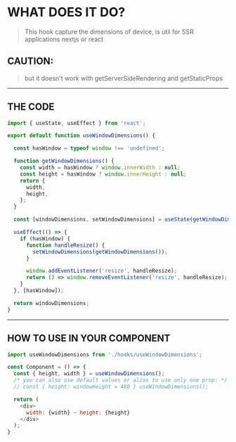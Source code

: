 # WHAT DOES IT DO? 
> This hook capture the dimensions of device, is util for SSR applications nextjs or react

## CAUTION:
>but it doesn't work with getServerSideRendering and getStaticProps
---
## THE CODE
~~~javascript
import { useState, useEffect } from 'react';

export default function useWindowDimensions() {

  const hasWindow = typeof window !== 'undefined';

  function getWindowDimensions() {
    const width = hasWindow ? window.innerWidth : null;
    const height = hasWindow ? window.innerHeight : null;
    return {
      width,
      height,
    };
  }

  const [windowDimensions, setWindowDimensions] = useState(getWindowDimensions());

  useEffect(() => {
    if (hasWindow) {
      function handleResize() {
        setWindowDimensions(getWindowDimensions());
      }

      window.addEventListener('resize', handleResize);
      return () => window.removeEventListener('resize', handleResize);
    }
  }, [hasWindow]);

  return windowDimensions;
}
~~~
---
## HOW TO USE IN YOUR COMPONENT
~~~javascript
import useWindowDimensions from './hooks/useWindowDimensions';

const Component = () => {
  const { height, width } = useWindowDimensions();
  /* you can also use default values or alias to use only one prop: */
  // const { height: windowHeight = 480 } useWindowDimensions();

  return (
    <div>
      width: {width} ~ height: {height}
    </div>
  );
}
~~~
